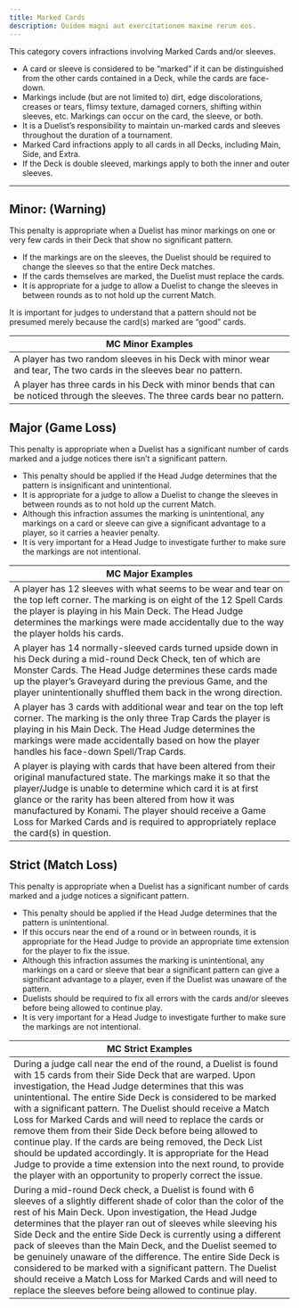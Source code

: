```yaml
---
title: Marked Cards
description: Quidem magni aut exercitationem maxime rerum eos.
---
```


This category covers infractions involving Marked Cards and/or sleeves.

* A card or sleeve is considered to be “marked” if it can be distinguished from the other cards
  contained in a Deck, while the cards are face-down.
* Markings include (but are not limited to) dirt, edge discolorations, creases or tears, flimsy texture,
  damaged corners, shifting within sleeves, etc. Markings can occur on the card, the sleeve, or both.
* It is a Duelist’s responsibility to maintain un-marked cards and sleeves throughout the duration of
  a tournament.
* Marked Card infractions apply to all cards in all Decks, including Main, Side, and Extra.
* If the Deck is double sleeved, markings apply to both the inner and outer sleeves.

---

## Minor: (Warning)

This penalty is appropriate when a Duelist has minor markings on one or very few cards in their
Deck that show no significant pattern.

* If the markings are on the sleeves, the Duelist should be required to change the sleeves so that the entire Deck matches.
* If the cards themselves are marked, the Duelist must replace the cards.
* It is appropriate for a judge to allow a Duelist to change the sleeves in between rounds as to not hold up the current Match.

It is important for judges to understand that a pattern should not be presumed merely because
the card(s) marked are “good” cards.


| MC Minor Examples |
| ------------------ |
| A player has two random sleeves in his Deck with minor wear and tear, The two cards in the sleeves bear no pattern. |
| A player has three cards in his Deck with minor bends that can be noticed through the sleeves. The three cards bear no pattern. |


## Major (Game Loss)

This penalty is appropriate when a Duelist has a significant number of cards marked and a judge
notices there isn’t a significant pattern.
* This penalty should be applied if the Head Judge determines that the pattern is insignificant and unintentional.
* It is appropriate for a judge to allow a Duelist to change the sleeves in between rounds as to not hold up the current Match.
* Although this infraction assumes the marking is unintentional, any markings on a card or sleeve can give a significant advantage to a player, so it carries a heavier penalty.
* It is very important for a Head Judge to investigate further to make sure the markings are not intentional.


| MC Major Examples |
| ------------------ |
| A player has 12 sleeves with what seems to be wear and tear on the top left corner. The marking is on eight of the 12 Spell Cards the player is playing in his Main Deck. The Head Judge determines the markings were made accidentally due to the way the player holds his cards. |
| A player has 14 normally-sleeved cards turned upside down in his Deck during a mid-round Deck Check, ten of which are Monster Cards. The Head Judge determines these cards made up the player’s Graveyard during the previous Game, and the player unintentionally shuffled them back in the wrong direction. |
| A player has 3 cards with additional wear and tear on the top left corner. The marking is the only three Trap Cards the player is playing in his Main Deck. The Head Judge determines the markings were made accidentally based on how the player handles his face-down Spell/Trap Cards. |
| A player is playing with cards that have been altered from their original manufactured state. The markings make it so that the player/Judge is unable to determine which card it is at first glance or the rarity has been altered from how it was manufactured by Konami. The player should receive a Game Loss for Marked Cards and is required to appropriately replace the card(s) in question. |


## Strict (Match Loss)

This penalty is appropriate when a Duelist has a significant number of cards marked and a judge
notices a significant pattern.
* This penalty should be applied if the Head Judge determines that the pattern is unintentional.
* If this occurs near the end of a round or in between rounds, it is appropriate for the Head Judge to provide an appropriate time extension for the player to fix the issue.
* Although this infraction assumes the marking is unintentional, any markings on a card or sleeve that bear a significant pattern can give a significant advantage to a player, even if the Duelist was unaware of the pattern.
* Duelists should be required to fix all errors with the cards and/or sleeves before being allowed to continue play.
* It is very important for a Head Judge to investigate further to make sure the markings are not intentional.


| MC Strict Examples |
| ------------------ |
| During a judge call near the end of the round, a Duelist is found with 15 cards from their Side Deck that are warped. Upon investigation, the Head Judge determines that this was unintentional. The entire Side Deck is considered to be marked with a significant pattern. The Duelist should receive a Match Loss for Marked Cards and will need to replace the cards or remove them from their Side Deck before being allowed to continue play. If the cards are being removed, the Deck List should be updated accordingly. It is appropriate for the Head Judge to provide a time extension into the next round, to provide the player with an opportunity to properly correct the issue. |
| During a mid-round Deck check, a Duelist is found with 6 sleeves of a slightly different shade of color than the color of the rest of his Main Deck. Upon investigation, the Head Judge determines that the player ran out of sleeves while sleeving his Side Deck and the entire Side Deck is currently using a different pack of sleeves than the Main Deck, and the Duelist seemed to be genuinely unaware of the difference. The entire Side Deck is considered to be marked with a significant pattern. The Duelist should receive a Match Loss for Marked Cards and will need to replace the sleeves before being allowed to continue play. |

